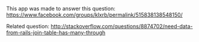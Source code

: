 This app was made to answer this question: https://www.facebook.com/groups/klxrb/permalink/515838138548150/

Related question: http://stackoverflow.com/questions/8874702/need-data-from-rails-join-table-has-many-through